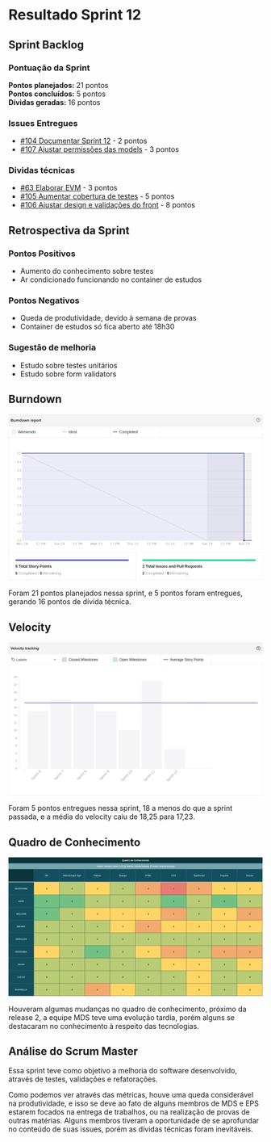 # Resultado Sprint 12

## Sprint Backlog

### Pontuação da Sprint

**Pontos planejados:** 21 pontos  
**Pontos concluídos:** 5 pontos  
**Dívidas geradas:** 16 pontos  

### Issues Entregues

- [#104 Documentar Sprint 12](https://github.com/fga-eps-mds/2019.2-FoodCare/issues/104) - 2 pontos
- [#107 Ajustar permissões das models](https://github.com/fga-eps-mds/2019.2-FoodCare/issues/107) - 3 pontos

### Dividas técnicas

- [#63 Elaborar EVM](https://github.com/fga-eps-mds/2019.2-FoodCare/issues/63) - 3 pontos
- [#105 Aumentar cobertura de testes](https://github.com/fga-eps-mds/2019.2-FoodCare/issues/105) - 5 pontos
- [#106 Ajustar design e validações do front](https://github.com/fga-eps-mds/2019.2-FoodCare/issues/106) - 8 pontos

## Retrospectiva da Sprint

### Pontos Positivos

- Aumento do conhecimento sobre testes
- Ar condicionado funcionando no container de estudos

### Pontos Negativos

- Queda de produtividade, devido à semana de provas
- Container de estudos só fica aberto até 18h30

### Sugestão de melhoria

- Estudo sobre testes unitários
- Estudo sobre form validators

## Burndown

![Burndown](img/burndown_12.png)

Foram 21 pontos planejados nessa sprint, e 5 pontos foram entregues, gerando 16 pontos de dívida técnica.

## Velocity

![Velocity](img/velocity_12.png)

Foram 5 pontos entregues nessa sprint, 18 a menos do que a sprint passada, e a média do velocity caiu de 18,25 para 17,23.

## Quadro de Conhecimento

![Quadro de conhecimento](img/conhecimento_12.png)

Houveram algumas mudanças no quadro de conhecimento, próximo da release 2, a equipe MDS teve uma evolução tardia, porém alguns se destacaram no conhecimento à respeito das tecnologias.

## Análise do Scrum Master

Essa sprint teve como objetivo a melhoria do software desenvolvido, através de testes, validações e refatorações.

Como podemos ver através das métricas, houve uma queda considerável na produtividade, e isso se deve ao fato de alguns membros de MDS e EPS estarem focados na entrega de trabalhos, ou na realização de provas de outras matérias. Alguns membros tiveram a oportunidade de se aprofundar no conteúdo de suas issues, porém as dívidas técnicas foram inevitáveis.
